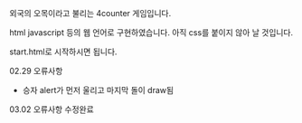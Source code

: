 외국의 오목이라고 불리는 4counter 게임입니다.

html javascript 등의 웹 언어로 구현하였습니다.
아직 css를 붙이지 않아 날 것입니다.

start.html로 시작하시면 됩니다.

02.29 오류사항
 - 승자 alert가 먼저 울리고 마지막 돌이 draw됨

03.02 오류사항 수정완료

